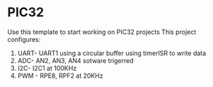 # PIC32
Use this template to start working on PIC32 projects
This project configures:
1) UART- UART1 using a circular buffer using timerISR to write data
2) ADC- AN2, AN3, AN4 sotware trigerred
3) I2C- I2C1 at 100KHz
4) PWM - RPE8, RPF2 at 20KHz
